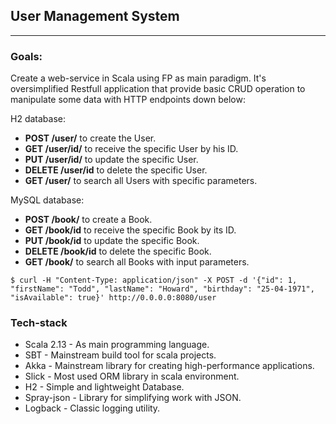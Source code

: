 ## User Management System

---

### Goals:

Create a web-service in Scala using FP as main paradigm.
It's oversimplified Restfull application that provide basic CRUD operation to manipulate some data with
HTTP endpoints down below:

H2 database:
- <b>POST /user/</b>        to create the User.
- <b>GET /user/id/</b>      to receive the specific User by his ID.
- <b>PUT /user/id/</b>      to update the specific User.
- <b>DELETE /user/id</b>    to delete the specific User.
- <b>GET /user/</b>         to search all Users with specific parameters.

MySQL database:
- <b>POST /book/</b>        to create a Book.
- <b>GET /book/id</b>       to receive the specific Book by its ID.
- <b>PUT /book/id</b>       to update the specific Book.
- <b>DELETE /book/id</b>    to delete the specific Book.
- <b>GET /book/</b>         to search all Books with input parameters.


````
$ curl -H "Content-Type: application/json" -X POST -d '{"id": 1, "firstName": "Todd", "lastName": "Howard", "birthday": "25-04-1971", "isAvailable": true}' http://0.0.0.0:8080/user
````

### Tech-stack

- Scala 2.13    - As main programming language.
- SBT           - Mainstream build tool for scala projects.
- Akka          - Mainstream library for creating high-performance applications. 
- Slick         - Most used ORM library in scala environment.
- H2            - Simple and lightweight Database.
- Spray-json    - Library for simplifying work with JSON.
- Logback       - Classic logging utility. 

